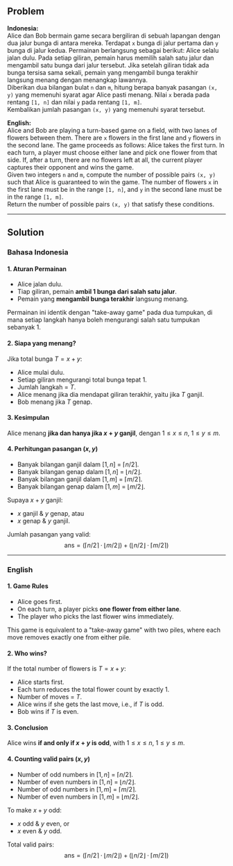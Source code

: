 ## Problem

**Indonesia:**  
Alice dan Bob bermain game secara bergiliran di sebuah lapangan dengan dua jalur bunga di antara mereka. Terdapat `x` bunga di jalur pertama dan `y` bunga di jalur kedua. Permainan berlangsung sebagai berikut: Alice selalu jalan dulu. Pada setiap giliran, pemain harus memilih salah satu jalur dan mengambil satu bunga dari jalur tersebut. Jika setelah giliran tidak ada bunga tersisa sama sekali, pemain yang mengambil bunga terakhir langsung menang dengan menangkap lawannya.  
Diberikan dua bilangan bulat `n` dan `m`, hitung berapa banyak pasangan `(x, y)` yang memenuhi syarat agar Alice pasti menang. Nilai `x` berada pada rentang `[1, n]` dan nilai `y` pada rentang `[1, m]`.  
Kembalikan jumlah pasangan `(x, y)` yang memenuhi syarat tersebut.

**English:**  
Alice and Bob are playing a turn-based game on a field, with two lanes of flowers between them. There are `x` flowers in the first lane and `y` flowers in the second lane. The game proceeds as follows: Alice takes the first turn. In each turn, a player must choose either lane and pick one flower from that side. If, after a turn, there are no flowers left at all, the current player captures their opponent and wins the game.  
Given two integers `n` and `m`, compute the number of possible pairs `(x, y)` such that Alice is guaranteed to win the game. The number of flowers `x` in the first lane must be in the range `[1, n]`, and `y` in the second lane must be in the range `[1, m]`.  
Return the number of possible pairs `(x, y)` that satisfy these conditions.

---

## Solution

### Bahasa Indonesia

#### 1. Aturan Permainan

- Alice jalan dulu.
- Tiap giliran, pemain **ambil 1 bunga dari salah satu jalur**.
- Pemain yang **mengambil bunga terakhir** langsung menang.

Permainan ini identik dengan "take-away game" pada dua tumpukan, di mana setiap langkah hanya boleh mengurangi salah satu tumpukan sebanyak 1.

#### 2. Siapa yang menang?

Jika total bunga $T = x + y$:
- Alice mulai dulu.
- Setiap giliran mengurangi total bunga tepat 1.
- Jumlah langkah = $T$.
- Alice menang jika dia mendapat giliran terakhir, yaitu jika $T$ ganjil.
- Bob menang jika $T$ genap.

#### 3. Kesimpulan

Alice menang **jika dan hanya jika $x + y$ ganjil**, dengan $1 \leq x \leq n$, $1 \leq y \leq m$.

#### 4. Perhitungan pasangan $(x, y)$

- Banyak bilangan ganjil dalam $[1, n]$ = $\lceil n/2 \rceil$.
- Banyak bilangan genap dalam $[1, n]$ = $\lfloor n/2 \rfloor$.
- Banyak bilangan ganjil dalam $[1, m]$ = $\lceil m/2 \rceil$.
- Banyak bilangan genap dalam $[1, m]$ = $\lfloor m/2 \rfloor$.

Supaya $x + y$ ganjil:
- $x$ ganjil & $y$ genap, atau
- $x$ genap & $y$ ganjil.

Jumlah pasangan yang valid:
$$
\text{ans} = \big(\lceil n/2 \rceil \cdot \lfloor m/2 \rfloor\big) + \big(\lfloor n/2 \rfloor \cdot \lceil m/2 \rceil\big)
$$

---

### English

#### 1. Game Rules

- Alice goes first.
- On each turn, a player picks **one flower from either lane**.
- The player who picks the last flower wins immediately.

This game is equivalent to a "take-away game" with two piles, where each move removes exactly one from either pile.

#### 2. Who wins?

If the total number of flowers is $T = x + y$:
- Alice starts first.
- Each turn reduces the total flower count by exactly 1.
- Number of moves = $T$.
- Alice wins if she gets the last move, i.e., if $T$ is odd.
- Bob wins if $T$ is even.

#### 3. Conclusion

Alice wins **if and only if $x + y$ is odd**, with $1 \leq x \leq n$, $1 \leq y \leq m$.

#### 4. Counting valid pairs $(x, y)$

- Number of odd numbers in $[1, n]$ = $\lceil n/2 \rceil$.
- Number of even numbers in $[1, n]$ = $\lfloor n/2 \rfloor$.
- Number of odd numbers in $[1, m]$ = $\lceil m/2 \rceil$.
- Number of even numbers in $[1, m]$ = $\lfloor m/2 \rfloor$.

To make $x + y$ odd:
- $x$ odd & $y$ even, or
- $x$ even & $y$ odd.

Total valid pairs:
$$
\text{ans} = \big(\lceil n/2 \rceil \cdot \lfloor m/2 \rfloor\big) + \big(\lfloor n/2 \rfloor \cdot \lceil m/2 \rceil\big)
$$
